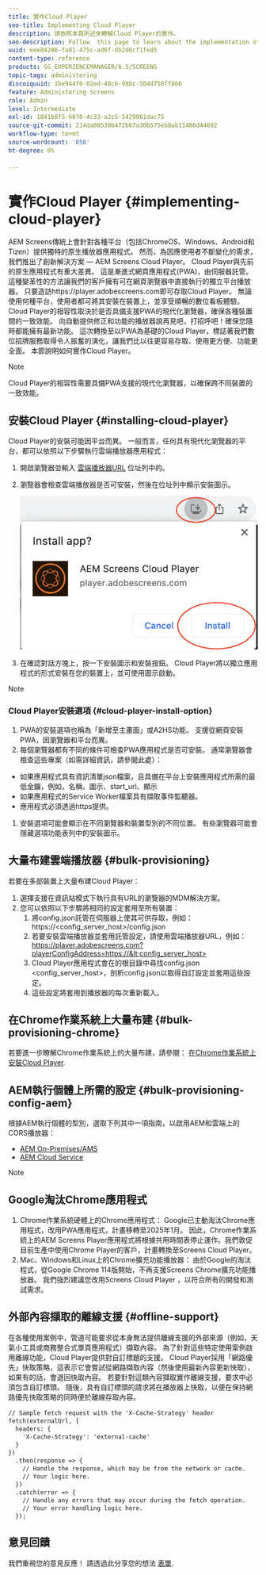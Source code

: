 ```yaml
---
title: 實作Cloud Player
seo-title: Implementing Cloud Player
description: 請依照本頁所述來瞭解Cloud Player的實作。
seo-description: Follow  this page to learn about the implementation of the Cloud Player.
uuid: eee84286-fa81-475c-ad6f-db2d6cf1fed5
content-type: reference
products: SG_EXPERIENCEMANAGER/6.5/SCREENS
topic-tags: administering
discoiquuid: 1be944f0-02ed-48c6-98bc-504d758ff866
feature: Administering Screens
role: Admin
level: Intermediate
exl-id: 184168f5-6070-4c33-a2c5-5429061dac75
source-git-commit: 214da80530b472b67a30b575eb8ab11486d44692
workflow-type: tm+mt
source-wordcount: '858'
ht-degree: 0%

---
```


# 實作Cloud Player  {#implementing-cloud-player}

AEM Screens傳統上會針對各種平台（包括ChromeOS、Windows、Android和Tizen）提供獨特的原生播放器應用程式。 然而，為因應使用者不斷變化的需求，我們推出了創新解決方案 — AEM Screens Cloud Player。
Cloud Player與先前的原生應用程式有重大差異。 這是漸進式網頁應用程式(PWA)，由伺服器託管。 這種變革性的方法讓我們的客戶擁有可在網頁瀏覽器中直接執行的獨立平台播放器。
只要造訪https://player.adobescreens.com即可存取Cloud Player。 無論使用何種平台，使用者都可將其安裝在裝置上，並享受順暢的數位看板體驗。 Cloud Player的相容性取決於是否具備支援PWA的現代化瀏覽器，確保各種裝置間的一致效能。 向自動提供修正和功能的播放器說再見吧，打招呼吧！確保您隨時都能擁有最新功能。 這次轉換至以PWA為基礎的Cloud Player，標誌著我們數位招牌服務取得令人振奮的演化，讓我們比以往更容易存取、使用更方便、功能更全面。
本節說明如何實作Cloud Player。


>[!NOTE]
>
>Cloud Player的相容性需要具備PWA支援的現代化瀏覽器，以確保跨不同裝置的一致效能。

## 安裝Cloud Player {#installing-cloud-player}

Cloud Player的安裝可能因平台而異。 一般而言，任何具有現代化瀏覽器的平台，都可以依照以下步驟執行雲端播放器應用程式：

1. 開啟瀏覽器並輸入 [雲端播放器URL](https://player.adobescreens.com) 位址列中的。
1. 瀏覽器會檢查雲端播放器是否可安裝，然後在位址列中顯示安裝圖示。

   ![影像](/help/user-guide/assets/cloud-player-install.png)

1. 在確認對話方塊上，按一下安裝圖示和安裝按鈕。 Cloud Player將以獨立應用程式的形式安裝在您的裝置上，並可使用圖示啟動。

>[!NOTE]
>
>### Cloud Player安裝選項 {#cloud-player-install-option}
>
1. PWA的安裝選項也稱為「新增至主畫面」或A2HS功能。  支援從網頁安裝PWA，因瀏覽器和平台而異。
1. 每個瀏覽器都有不同的條件可檢查PWA應用程式是否可安裝。 通常瀏覽器會檢查這些專案（如需詳細資訊，請參閱此處）：
* 如果應用程式具有資訊清單json檔案，且具備在平台上安裝應用程式所需的最低金鑰，例如，名稱、圖示、start_url、顯示
* 如果應用程式的Service Worker檔案具有擷取事件監聽器。
* 應用程式必須透過https提供。
1. 安裝選項可能會顯示在不同瀏覽器和裝置型別的不同位置。 有些瀏覽器可能會隱藏選項功能表列中的安裝圖示。

## 大量布建雲端播放器 {#bulk-provisioning}

若要在多部裝置上大量布建Cloud Player：

1. 選擇支援在資訊站模式下執行具有URL的瀏覽器的MDM解決方案。
1. 您可以依照以下步驟將相同的設定套用至所有裝置：
   1. 將config.json託管在伺服器上使其可供存取，例如： https://&lt;config_server_host>/config.json
   1. 若要安裝雲端播放器並套用託管設定，請使用雲端播放器URL，例如：https://player.adobescreens.com?playerConfigAddress=https://&lt;config_server_host>
   1. Cloud Player應用程式會在的根目錄中尋找config.json &lt;config_server_host>，剖析config.json以取得自訂設定並套用這些設定。
   1. 這些設定將套用到播放器的每次重新載入。

## 在Chrome作業系統上大量布建 {#bulk-provisioning-chrome}

若要進一步瞭解Chrome作業系統上的大量布建，請參閱： [在Chrome作業系統上安裝Cloud Player](https://main--screens-franklin-documentation--hlxscreens.hlx.page/updates/cloud-player/guides/chromeos-install-cloud-player).

## AEM執行個體上所需的設定 {#bulk-provisioning-config-aem}

根據AEM執行個體的型別，選取下列其中一項指南，以啟用AEM和雲端上的CORS播放器：
* [AEM On-Premises/AMS](https://main--screens-franklin-documentation--hlxscreens.hlx.live/updates/cloud-player/guides/cors-settings-aem-onpremandams)
* [AEM Cloud Service](https://main--screens-franklin-documentation--hlxscreens.hlx.live/updates/cloud-player/guides/cors-settings-aem-cs)

>[!NOTE]
>
>## Google淘汰Chrome應用程式
>1. Chrome作業系統硬體上的Chrome應用程式： 
>Google已主動淘汰Chrome應用程式，改用PWA應用程式，計畫移轉至2025年1月。 因此，Chrome作業系統上的AEM Screens Player應用程式將根據共用時間表停止運作。我們敦促目前生產中使用Chrome Player的客戶，計畫轉換至Screens Cloud Player。
>2. Mac、Windows和Linux上的Chrome擴充功能播放器：
>由於Google的淘汰程式，從Google Chrome 114版開始，不再支援Screens Chrome擴充功能播放器。 我們強烈建議您改用Screens Cloud Player ，以符合所有的開發和測試需求。

## 外部內容擷取的離線支援 {#offline-support}

在各種使用案例中，管道可能要求從本身無法提供離線支援的外部來源（例如，天氣小工具或商務整合式單頁應用程式）擷取內容。 為了針對這些特定使用案例啟用離線功能，Cloud Player提供對自訂標題的支援。
Cloud Player採用「網路優先」快取策略，這表示它會嘗試從網路擷取內容（然後使用最新內容更新快取），如果有的話，會退回快取內容。 若要針對這類內容擷取實作離線支援，要求中必須包含自訂標頭。 隨後，具有自訂標頭的請求將在播放器上快取，以便在保持網路優先快取策略的同時便於離線存取內容。

```
// Sample fetch request with the 'X-Cache-Strategy' header
fetch(externalUrl, {
  headers: {
    'X-Cache-Strategy': 'external-cache'
  }
})
  .then(response => {
    // Handle the response, which may be from the network or cache.
    // Your logic here.
  })
  .catch(error => {
    // Handle any errors that may occur during the fetch operation.
    // Your error handling logic here.
  }); 
```

## 意見回饋

我們重視您的意見反應！ 請透過此分享您的想法 [表單](https://forms.office.com/r/MQXX9JsuEd).
